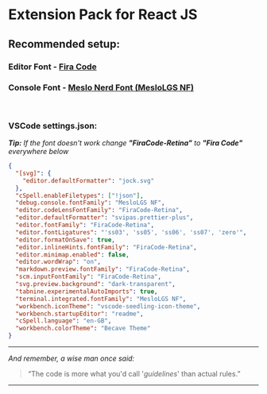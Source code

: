 # Extension Pack for React JS

## Recommended setup:

### Editor Font - [Fira Code](https://github.com/tonsky/FiraCode)

### Console Font - [Meslo Nerd Font (MesloLGS NF)](https://github.com/romkatv/powerlevel10k/blob/master/font.md)

<br/>

### VSCode settings.json:

_**Tip:** If the font doesn't work change **"FiraCode-Retina"** to **"Fira Code"** everywhere below_

```json
{
  "[svg]": {
    "editor.defaultFormatter": "jock.svg"
  },
  "cSpell.enableFiletypes": ["!json"],
  "debug.console.fontFamily": "MesloLGS NF",
  "editor.codeLensFontFamily": "FiraCode-Retina",
  "editor.defaultFormatter": "svipas.prettier-plus",
  "editor.fontFamily": "FiraCode-Retina",
  "editor.fontLigatures": "'ss03', 'ss05', 'ss06', 'ss07', 'zero'",
  "editor.formatOnSave": true,
  "editor.inlineHints.fontFamily": "FiraCode-Retina",
  "editor.minimap.enabled": false,
  "editor.wordWrap": "on",
  "markdown.preview.fontFamily": "FiraCode-Retina",
  "scm.inputFontFamily": "FiraCode-Retina",
  "svg.preview.background": "dark-transparent",
  "tabnine.experimentalAutoImports": true,
  "terminal.integrated.fontFamily": "MesloLGS NF",
  "workbench.iconTheme": "vscode-seedling-icon-theme",
  "workbench.startupEditor": "readme",
  "cSpell.language": "en-GB",
  "workbench.colorTheme": "Becave Theme"
}
```

---

_And remember, a wise man once said:_

> “The code is more what you'd call '_guidelines_' than actual rules.”

---

<br/>
